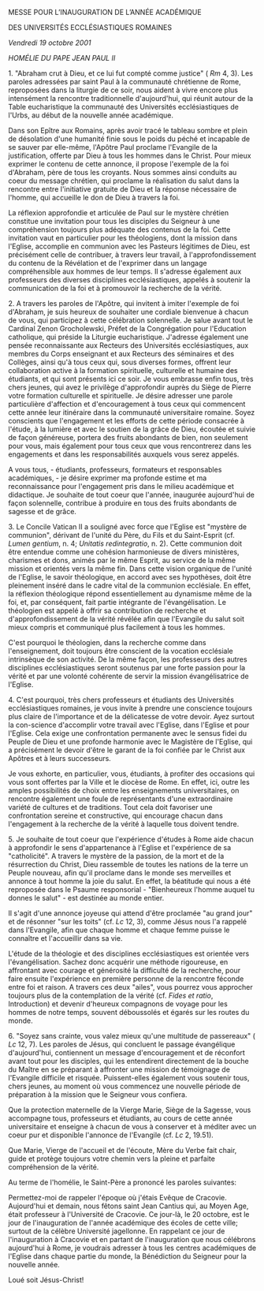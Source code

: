 MESSE POUR L’INAUGURATION DE L’ANNÉE ACADÉMIQUE

DES UNIVERSITÉS ECCLÉSIASTIQUES ROMAINES

*Vendredi 19 octobre 2001*

*HOMÉLIE DU PAPE JEAN PAUL II*

1. "Abraham crut à Dieu, et ce lui fut compté comme justice" ( *Rm* 4, 3). Les paroles adressées par saint Paul à la communauté chrétienne de Rome, reproposées dans la liturgie de ce soir, nous aident à vivre encore plus intensément la rencontre traditionnelle d'aujourd'hui, qui réunit autour de la Table eucharistique la communauté des Universités ecclésiastiques de l'Urbs, au début de la nouvelle année académique.

Dans son Epître aux Romains, après avoir tracé le tableau sombre et plein de désolation d'une humanité finie sous le poids du péché et incapable de se sauver par elle-même, l'Apôtre Paul proclame l'Evangile de la justification, offerte par Dieu à tous les hommes dans le Christ. Pour mieux exprimer le contenu de cette annonce, il propose l'exemple de la foi d'Abraham, père de tous les croyants. Nous sommes ainsi conduits au coeur du message chrétien, qui proclame la réalisation du salut dans la rencontre entre l'initiative gratuite de Dieu et la réponse nécessaire de l'homme, qui accueille le don de Dieu à travers la foi.

La réflexion approfondie et articulée de Paul sur le mystère chrétien constitue une invitation pour tous les disciples du Seigneur à une compréhension toujours plus adéquate des contenus de la foi. Cette invitation vaut en particulier pour les théologiens, dont la mission dans l'Eglise, accomplie en communion avec les Pasteurs légitimes de Dieu, est précisément celle de contribuer, à travers leur travail, à l'approfondissement du contenu de la Révélation et de l'exprimer dans un langage compréhensible aux hommes de leur temps. Il s'adresse également aux professeurs des diverses disciplines ecclésiastiques, appelés à soutenir la communication de la foi et à promouvoir la recherche de la vérité.

2. A travers les paroles de l'Apôtre, qui invitent à imiter l'exemple de foi d'Abraham, je suis heureux de souhaiter une cordiale bienvenue à chacun de vous, qui participez à cette célébration solennelle. Je salue avant tout le Cardinal Zenon Grocholewski, Préfet de la Congrégation pour l'Education catholique, qui préside la Liturgie eucharistique. J'adresse également une pensée reconnaissante aux Recteurs des Universités ecclésiastiques, aux membres du Corps enseignant et aux Recteurs des séminaires et des Collèges, ainsi qu'à tous ceux qui, sous diverses formes, offrent leur collaboration active à la formation spirituelle, culturelle et humaine des étudiants, et qui sont présents ici ce soir. Je vous embrasse enfin tous, très chers jeunes, qui avez le privilège d'approfondir auprès du Siège de Pierre votre formation culturelle et spirituelle. Je désire adresser une parole particulière d'affection et d'encouragement à tous ceux qui commencent cette année leur itinéraire dans la communauté universitaire romaine. Soyez conscients que l'engagement et les efforts de cette période consacrée à l'étude, à la lumière et avec le soutien de la grâce de Dieu, écoutée et suivie de façon généreuse, portera des fruits abondants de bien, non seulement pour vous, mais également pour tous ceux que vous rencontrerez dans les engagements et dans les responsabilités auxquels vous serez appelés.

A vous tous, - étudiants, professeurs, formateurs et responsables académiques, - je désire exprimer ma profonde estime et ma reconnaissance pour l'engagement pris dans le milieu académique et didactique. Je souhaite de tout coeur que l'année, inaugurée aujourd'hui de façon solennelle, contribue à produire en tous des fruits abondants de sagesse et de grâce.

3. Le Concile Vatican II a souligné avec force que l'Eglise est "mystère de communion", dérivant de l'unité du Père, du Fils et du Saint-Esprit (cf. *Lumen gentium*, n. 4; *Unitatis redintegratio*, n. 2). Cette communion doit être entendue comme une cohésion harmonieuse de divers ministères, charismes et dons, animés par le même Esprit, au service de la même mission et orientés vers la même fin. Dans cette vision organique de l'unité de l'Eglise, le savoir théologique, en accord avec ses hypothèses, doit être pleinement inséré dans le cadre vital de la communion ecclésiale. En effet, la réflexion théologique répond essentiellement au dynamisme même de la foi, et, par conséquent, fait partie intégrante de l'évangélisation. Le théologien est appelé à offrir sa contribution de recherche et d'approfondissement de la vérité révélée afin que l'Evangile du salut soit mieux compris et communiqué plus facilement à tous les hommes.

C'est pourquoi le théologien, dans la recherche comme dans l'enseignement, doit toujours être conscient de la vocation ecclésiale intrinsèque de son activité. De la même façon, les professeurs des autres disciplines ecclésiastiques seront soutenus par une forte passion pour la vérité et par une volonté cohérente de servir la mission évangélisatrice de l'Eglise.

4. C'est pourquoi, très chers professeurs et étudiants des Universités ecclésiastiques romaines, je vous invite à prendre une conscience toujours plus claire de l'importance et de la délicatesse de votre devoir. Ayez surtout la con-science d'accomplir votre travail avec l'Eglise, dans l'Eglise et pour l'Eglise. Cela exige une confrontation permanente avec le sensus fidei du Peuple de Dieu et une profonde harmonie avec le Magistère de l'Eglise, qui a précisément le devoir d'être le garant de la foi confiée par le Christ aux Apôtres et à leurs successeurs.

Je vous exhorte, en particulier, vous, étudiants, à profiter des occasions qui vous sont offertes par la Ville et le diocèse de Rome. En effet, ici, outre les amples possibilités de choix entre les enseignements universitaires, on rencontre également une foule de représentants d'une extraordinaire variété de cultures et de traditions. Tout cela doit favoriser une confrontation sereine et constructive, qui encourage chacun dans l'engagement à la recherche de la vérité à laquelle tous doivent tendre.

5. Je souhaite de tout coeur que l'expérience d'études à Rome aide chacun à approfondir le sens d'appartenance à l'Eglise et l'expérience de sa "catholicité". A travers le mystère de la passion, de la mort et de la résurrection du Christ, Dieu rassemble de toutes les nations de la terre un Peuple nouveau, afin qu'il proclame dans le monde ses merveilles et annonce à tout homme la joie du salut. En effet, la béatitude qui nous a été reproposée dans le Psaume responsorial - "Bienheureux l'homme auquel tu donnes le salut" - est destinée au monde entier.

Il s'agit d'une annonce joyeuse qui attend d'être proclamée "au grand jour" et de résonner "sur les toits" (cf. *Lc* 12, 3), comme Jésus nous l'a rappelé dans l'Evangile, afin que chaque homme et chaque femme puisse le connaître et l'accueillir dans sa vie.

L'étude de la théologie et des disciplines ecclésiastiques est orientée vers l'évangélisation. Sachez donc acquérir une méthode rigoureuse, en affrontant avec courage et générosité la difficulté de la recherche, pour faire ensuite l'expérience en première personne de la rencontre féconde entre foi et raison. A travers ces deux "ailes", vous pourrez vous approcher toujours plus de la contemplation de la vérité (cf. *Fides et ratio*, Introduction) et devenir d'heureux compagnons de voyage pour les hommes de notre temps, souvent déboussolés et égarés sur les routes du monde.

6. "Soyez sans crainte, vous valez mieux qu'une multitude de passereaux" ( *Lc* 12, 7). Les paroles de Jésus, qui concluent le passage évangélique d'aujourd'hui, contiennent un message d'encouragement et de réconfort avant tout pour les disciples, qui les entendirent directement de la bouche du Maître en se préparant à affronter une mission de témoignage de l'Evangile difficile et risquée. Puissent-elles également vous soutenir tous, chers jeunes, au moment où vous commencez une nouvelle période de préparation à la mission que le Seigneur vous confiera.

Que la protection maternelle de la Vierge Marie, Siège de la Sagesse, vous accompagne tous, professeurs et étudiants, au cours de cette année universitaire et enseigne à chacun de vous à conserver et à méditer avec un coeur pur et disponible l'annonce de l'Evangile (cf. *Lc* 2, 19.51).

Que Marie, Vierge de l'accueil et de l'écoute, Mère du Verbe fait chair, guide et protège toujours votre chemin vers la pleine et parfaite compréhension de la vérité.

Au terme de l'homélie, le Saint-Père a prononcé les paroles suivantes:

Permettez-moi de rappeler l'époque où j'étais Evêque de Cracovie. Aujourd'hui et demain, nous fêtons saint Jean Cantius qui, au Moyen Age, était professeur à l'Université de Cracovie. Ce jour-là, le 20 octobre, est le jour de l'inauguration de l'année académique des écoles de cette ville; surtout de la célèbre Université jagellonne. En rappelant ce jour de l'inauguration à Cracovie et en partant de l'inauguration que nous célébrons aujourd'hui à Rome, je voudrais adresser à tous les centres académiques de l'Eglise dans chaque partie du monde, la Bénédiction du Seigneur pour la nouvelle année.

Loué soit Jésus-Christ!